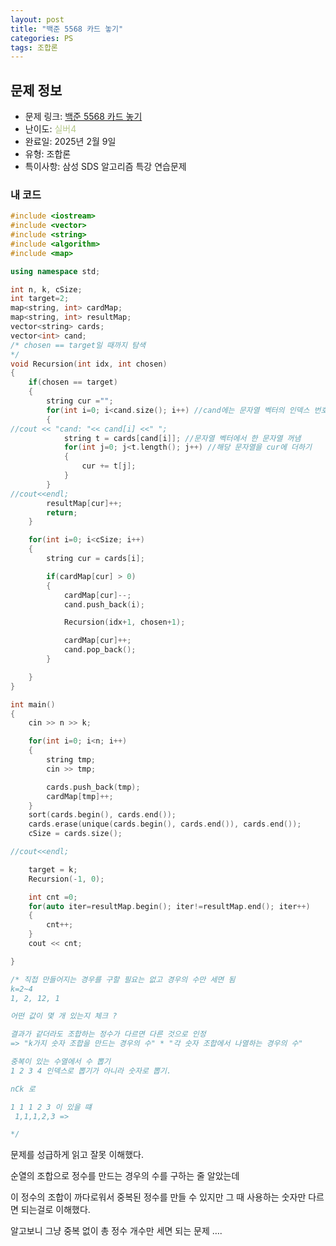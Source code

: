 ```yaml
---
layout: post
title: "백준 5568 카드 놓기"
categories: PS
tags: 조합론
---
```


## 문제 정보
- 문제 링크: [백준 5568 카드 놓기](https://www.acmicpc.net/problem/5568)
- 난이도: <span style="color:#B5C78A">실버4</span>
- 완료일: 2025년 2월 9일
- 유형: 조합론
- 특이사항: 삼성 SDS 알고리즘 특강 연습문제

### 내 코드

```C++
#include <iostream>
#include <vector>
#include <string>
#include <algorithm>
#include <map>

using namespace std;

int n, k, cSize;
int target=2;
map<string, int> cardMap;
map<string, int> resultMap;
vector<string> cards;
vector<int> cand;
/* chosen == target일 때까지 탐색
*/
void Recursion(int idx, int chosen)
{
	if(chosen == target)
	{
		string cur ="";
		for(int i=0; i<cand.size(); i++) //cand에는 문자열 벡터의 인덱스 번호
		{
//cout << "cand: "<< cand[i] <<" ";
			string t = cards[cand[i]]; //문자열 벡터에서 한 문자열 꺼냄
			for(int j=0; j<t.length(); j++) //해당 문자열을 cur에 더하기
			{
				cur += t[j];
			}
		}
//cout<<endl;
		resultMap[cur]++;
		return;
	}

	for(int i=0; i<cSize; i++)
	{
		string cur = cards[i];

		if(cardMap[cur] > 0)
		{
			cardMap[cur]--;
			cand.push_back(i);

			Recursion(idx+1, chosen+1);

			cardMap[cur]++;
			cand.pop_back();
		}

	}
}

int main()
{
	cin >> n >> k;

	for(int i=0; i<n; i++)
	{
		string tmp;
		cin >> tmp;

		cards.push_back(tmp);
		cardMap[tmp]++;
	}
	sort(cards.begin(), cards.end());
	cards.erase(unique(cards.begin(), cards.end()), cards.end());
	cSize = cards.size();

//cout<<endl;

	target = k;
	Recursion(-1, 0);

	int cnt =0;
	for(auto iter=resultMap.begin(); iter!=resultMap.end(); iter++)
	{
		cnt++;
	}
	cout << cnt;

}

/* 직접 만들어지는 경우를 구할 필요는 없고 경우의 수만 세면 됨
k=2~4
1, 2, 12, 1 

어떤 값이 몇 개 있는지 체크 ?

결과가 같더라도 조합하는 정수가 다르면 다른 것으로 인정 
=> "k가지 숫자 조합을 만드는 경우의 수" * "각 숫자 조합에서 나열하는 경우의 수"

중복이 있는 수열에서 수 뽑기
1 2 3 4 인덱스로 뽑기가 아니라 숫자로 뽑기.

nCk 로 

1 1 1 2 3 이 있을 떄 
 1,1,1,2,3 =>

*/
```

문제를 성급하게 읽고 잘못 이해했다.

순열의 조합으로 정수를 만드는 경우의 수를 구하는 줄 알았는데

이 정수의 조합이 까다로워서 중복된 정수를 만들 수 있지만 그 때 사용하는 숫자만 다르면 되는걸로 이해했다.

알고보니 그냥 중복 없이 총 정수 개수만 세면 되는 문제 ….
